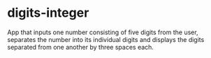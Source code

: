 # digits-integer
App that inputs one number consisting of five digits from the user, separates the number into its individual digits and displays the digits separated from one another by three spaces each.
